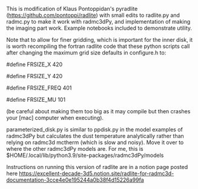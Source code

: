 This is modification of Klaus Pontoppidan's pyradlite (https://github.com/pontoppi/radlite) with small edits to radlite.py and radmc.py to make it work with radmc3dPy, and implementation of making the imaging part work. Example notebooks included to demonstrate utility.

Note that to allow for finer gridding, which is important for the inner disk, it is worth recompiling the fortran radlite code that these python scripts call after changing the maximum grid size defaults in configure.h to:

#define FRSIZE_X      420

#define FRSIZE_Y      420

#define FRSIZE_FREQ      401

#define FRSIZE_MU   101

(be careful about making them too big as it may compile but then crashes your [mac] computer when executing).

parameterized_disk.py is similar to ppdisk.py in the model examples of radmc3dPy but calculates the dust temperature analytically rather than relying on radmc3d mctherm (which is slow and noisy).
Move it over to where the other radmc3dPy models are. For me, this is $HOME/.local/lib/python3.9/site-packages/radmc3dPy/models

Instructions on running this version of radlite are in a notion page posted here
https://excellent-decade-3d5.notion.site/radlite-for-radmc3d-documentation-3cce4e0e195244a0b38f4d15226a99fa
